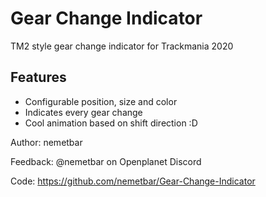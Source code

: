 # Gear Change Indicator

TM2 style gear change indicator for Trackmania 2020

## Features

- Configurable position, size and color
- Indicates every gear change
- Cool animation based on shift direction :D

Author: nemetbar

Feedback: @nemetbar on Openplanet Discord

Code: https://github.com/nemetbar/Gear-Change-Indicator
